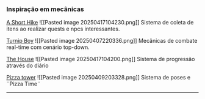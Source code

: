 ### Inspiração em mecânicas


[A Short Hike](https://www.youtube.com/watch?v=p6UDqtlmJpk)
![[Pasted image 20250417104230.png]]
Sistema de coleta de itens ao realizar quests e npcs interessantes.


[Turnip Boy](https://store.steampowered.com/app/1205450/Turnip_Boy_Commits_Tax_Evasion/)
![[Pasted image 20250407220336.png]]
Mecânicas de combate real-time com cenário top-down.


[The House](https://www.youtube.com/watch?v=gwkbNtkKs9M)
![[Pasted image 20250417104200.png]]
Sistema de progressão através do diário


[Pizza tower](https://www.youtube.com/watch?v=1tUpA4edMoI) 
![[Pasted image 20250409203328.png]]
Sistema de poses e ¨Pizza Time¨


---

